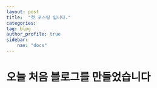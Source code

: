 ```yaml
---
layout: post
title:  "첫 포스팅 입니다."
categories: 
tag: blog
author_profile: true
sidebar:
    nav: "docs"
---
```


# 오늘 처음 블로그를 만들었습니다 
    
